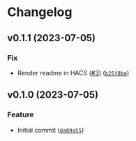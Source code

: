 # Changelog

<!--next-version-placeholder-->

## v0.1.1 (2023-07-05)

### Fix

* Render readme in HACS ([#3](https://github.com/eifinger/hass-fressnapf-tracker/issues/3)) ([`b25f8be`](https://github.com/eifinger/hass-fressnapf-tracker/commit/b25f8be293c8f8a5a296522db0e3083c4c6f528d))

## v0.1.0 (2023-07-05)

### Feature

* Initial commit ([`da89a55`](https://github.com/eifinger/hass-fressnapf-tracker/commit/da89a553f5a6170821817881a3450fd2e916a46a))
